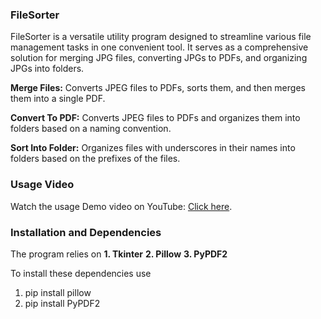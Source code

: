 ### FileSorter


FileSorter is a versatile utility program designed to streamline various file management tasks in one convenient tool. 
It serves as a comprehensive solution for merging JPG files, converting JPGs to PDFs, and organizing JPGs into folders.

**Merge Files:** 
Converts JPEG files to PDFs, sorts them, and then merges them into a single PDF.

**Convert To PDF:** 
Converts JPEG files to PDFs and organizes them into folders based on a naming convention.

**Sort Into Folder:** 
Organizes files with underscores in their names into folders based on the prefixes of the files.

### Usage Video

Watch the usage Demo video on YouTube: [Click here](https://www.youtube.com/watch?v=wA0Ai0Fogfo).

### Installation and Dependencies

The program relies on 
**1. Tkinter**
**2. Pillow**
**3. PyPDF2**

To install these dependencies use
1. pip install pillow
2. pip install PyPDF2
